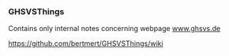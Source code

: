 ### GHSVSThings

Contains only internal notes concerning webpage www.ghsvs.de

https://github.com/bertmert/GHSVSThings/wiki
